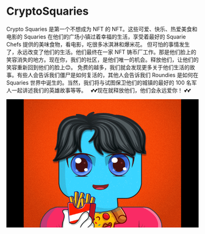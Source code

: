 # CryptoSquaries

Crypto Squaries 是第一个不想成为 NFT 的 NFT。这些可爱、快乐、热爱美食和电影的 Squaries 在他们的广场小镇过着幸福的生活，享受着最好的 Squarie Chefs 提供的美味食物，看电影，吃很多冰淇淋和爆米花。 但可怕的事情发生了，永远改变了他们的生活。他们最终在一家 NFT 铸币厂工作。那是他们脸上的笑容消失的地方。现在你，我们的社区，是他们唯一的机会。释放他们，让他们的笑容重新回到他们的脸上😊。 免费的越多，我们就会发现更多关于他们生活的故事。有些人会告诉我们僵尸是如何复活的，其他人会告诉我们 Roundies 是如何在 Squaries 世界中诞生的。当然，我们将与试图保卫他们的城镇的最好的 100 名军人一起讲述我们的英雄故事等等。 &nbsp;
💕💕现在就释放他们，他们会永远爱你！ 💕💕

![1](1.png)
